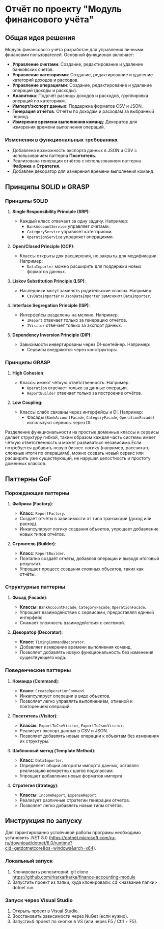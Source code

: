 # Отчёт по проекту "Модуль финансового учёта"

## Общая идея решения

Модуль финансового учёта разработан для управления личными финансами пользователей. Основной функционал включает:

- **Управление счетами**: Создание, редактирование и удаление банковских счетов.
- **Управление категориями**: Создание, редактирование и удаление категорий доходов и расходов.
- **Управление операциями**: Создание, редактирование и удаление операций (доходы и расходы).
- **Аналитика**: Подсчёт разницы доходов и расходов, группировка операций по категориям.
- **Импорт/экспорт данных**: Поддержка форматов CSV и JSON.
- **Генерация отчётов**: Отчёты по доходам и расходам за выбранный период.
- **Измерение времени выполнения команд**: Декоратор для измерения времени выполнения операций.

### Изменения в функциональных требованиях
- Добавлена возможность экспорта данных в JSON и CSV с использованием паттерна **Посетитель**.
- Реализована генерация отчётов с использованием паттерна **Фабрика** и **Стратегия**.
- Добавлен декоратор для измерения времени выполнения команд.



## Принципы SOLID и GRASP

### Принципы SOLID

1. **Single Responsibility Principle (SRP)**:
   - Каждый класс отвечает за одну задачу. Например:
     - `BankAccountService` управляет счетами.
     - `CategoryService` управляет категориями.
     - `OperationService` управляет операциями.

2. **Open/Closed Principle (OCP)**:
   - Классы открыты для расширения, но закрыты для модификации. Например:
     - `DataImporter` можно расширить для поддержки новых форматов данных.

3. **Liskov Substitution Principle (LSP)**:
   - Наследники могут заменять родительские классы. Например:
     - `CsvDataImporter` и `JsonDataImporter` заменяют `DataImporter`.

4. **Interface Segregation Principle (ISP)**:
   - Интерфейсы разделены на мелкие. Например:
     - `IReport` отвечает только за генерацию отчётов.
     - `IVisitor` отвечает только за экспорт данных.

5. **Dependency Inversion Principle (DIP)**:
   - Зависимости инвертированы через DI-контейнер. Например:
     - Сервисы внедряются через конструкторы.

### Принципы GRASP

1. **High Cohesion**:
   - Классы имеют чёткую ответственность. Например:
     - `Operation` отвечает только за данные операции.
     - `ReportBuilder` отвечает только за построение отчётов.

2. **Low Coupling**:
   - Классы слабо связаны через интерфейсы и DI. Например:
     - Фасады (`BankAccountFacade`, `CategoryFacade`, `OperationFacade`) используют сервисы через DI.

Разделение функциональности на простые доменные классы и сервисы делает структуру гибкой, таким образом каждая часть системы имеет чёткую ответственность и может развиваться независимо.Если потребуется добавить новую бизнес-логику (например, рассчитать сложные итоги по операциям), можно создать новый сервис или расширить уже существующий, не нарушая целостность и простоту доменных классов. 


## Паттерны GoF

### Порождающие паттерны

1. **Фабрика (Factory)**:
   - **Класс**: `ReportFactory`.
   - Создаёт отчёты в зависимости от типа транзакции (доход или расход).
   - Инкапсулирует логику создания объектов, упрощает добавление новых типов отчётов.

2. **Строитель (Builder)**:
   - **Класс**: `ReportBuilder`.
   -  Поэтапно создаёт отчёты, добавляя операции и выводя итоговый результат.
   - Упрощает процесс создания сложных объектов, таких как отчёты.

### Структурные паттерны

1. **Фасад (Facade)**:
   - **Классы**: `BankAccountFacade`, `CategoryFacade`, `OperationFacade`.
   - Упрощает взаимодействие с сервисами, предоставляя единый интерфейс.
   - Снижает сложность взаимодействия с системой.

2. **Декоратор (Decorator)**:
   - **Класс**: `TimingCommandDecorator`.
   - Добавляет измерение времени выполнения команд.
   - Позволяет добавлять новую функциональность без изменения существующего кода.

### Поведенческие паттерны

1. **Команда (Command)**:
   - **Класс**: `CreateOperationCommand`.
   - Инкапсулирует операции в виде объектов.
   - Позволяет легко управлять выполнением, отменой и повторением операций.

2. **Посетитель (Visitor)**:
   - **Классы**: `ExportToCsvVisitor`, `ExportToJsonVisitor`.
   - Реализует экспорт данных в CSV и JSON.
   - Позволяет добавлять новые операции к объектам без изменения их структуры.

3. **Шаблонный метод (Template Method)**:
   - **Класс**: `DataImporter`.
   - Определяет общий алгоритм импорта данных, оставляя реализацию конкретных шагов подклассам.
   - Упрощает добавление новых форматов импорта.

4. **Стратегия (Strategy)**:
   - **Классы**: `IncomeReport`, `ExpenseReport`.
   - Реализует различные стратегии генерации отчётов.
   - Позволяет легко добавлять новые типы отчётов.

## Инструкция по запуску
Для гарантированно устойчивой работы програмы необходимо установить .NET 8.0 (https://dotnet.microsoft.com/ru-ru/download/dotnet/8.0/runtime?cid=getdotnetcore&os=windows&arch=x64).

### Локальный запуск
1. Клонировать репозиторий:
git clone https://github.com/rkarkarkarka/finance-accounting-module
2. Запустить проект из папки, куда клонировали:
cd <название папки>
dotnet run

### Запуск через Visual Studio
1. Открыть проект в Visual Studio.
2. Восстановить зависимости через NuGet (если нужно).
3. Запустиьб проект по кнопке в VS (или через F5 / Ctrl + F5).
